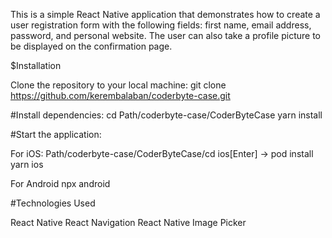 This is a simple React Native application that demonstrates how to create a user registration form with the following fields: first name, email address, password, and personal website. The user can also take a profile picture to be displayed on the confirmation page.


$Installation

Clone the repository to your local machine:
git clone https://github.com/kerembalaban/coderbyte-case.git

#Install dependencies:
cd Path/coderbyte-case/CoderByteCase
yarn install

#Start the application:

For iOS: Path/coderbyte-case/CoderByteCase/cd ios[Enter] -> pod install
yarn ios

For Android
npx android

#Technologies Used

React Native
React Navigation
React Native Image Picker
